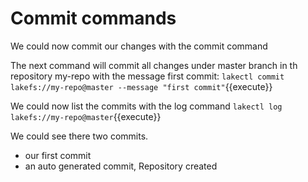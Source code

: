 # Commit commands

We could now commit our changes with the commit command

The next command will commit all changes under master branch in th repository my-repo with the message first commit:
`lakectl commit lakefs://my-repo@master --message "first commit"`{{execute}}

We could now list the commits with the log command
`lakectl log lakefs://my-repo@master`{{execute}}

We could see there two commits.

- our first commit
- an auto generated commit, Repository created

